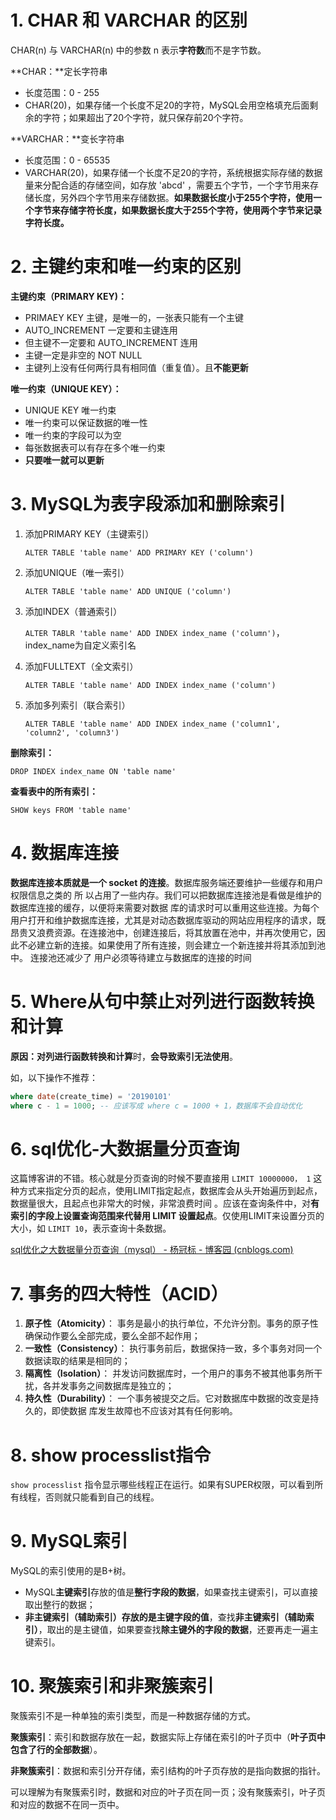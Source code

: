 # 1. CHAR 和 VARCHAR 的区别

CHAR(n) 与 VARCHAR(n) 中的参数 n 表示**字符数**而不是字节数。



**CHAR：**定长字符串

* 长度范围：0 - 255
* CHAR(20)，如果存储一个长度不足20的字符，MySQL会用空格填充后面剩余的字符；如果超出了20个字符，就只保存前20个字符。



**VARCHAR：**变长字符串

* 长度范围：0 - 65535 
* VARCHAR(20)，如果存储一个长度不足20的字符，系统根据实际存储的数据量来分配合适的存储空间，如存放 'abcd' ，需要五个字节，一个字节用来存储长度，另外四个字节用来存储数据。**如果数据长度小于255个字符，使用一个字节来存储字符长度，如果数据长度大于255个字符，使用两个字节来记录字符长度。**



# 2. 主键约束和唯一约束的区别

**主键约束（PRIMARY KEY)：**

- PRIMAEY KEY 主键，是唯一的，一张表只能有一个主键
- AUTO_INCREMENT 一定要和主键连用
- 但主键不一定要和 AUTO_INCREMENT 连用
- 主键一定是非空的 NOT NULL
- 主键列上没有任何两行具有相同值（重复值）。且**不能更新**

**唯一约束（UNIQUE KEY）：**

- UNIQUE KEY 唯一约束
- 唯一约束可以保证数据的唯一性
- 唯一约束的字段可以为空
- 每张数据表可以有存在多个唯一约束
- **只要唯一就可以更新**



# 3. MySQL为表字段添加和删除索引

1. 添加PRIMARY KEY（主键索引）

   `ALTER TABLE 'table name' ADD PRIMARY KEY ('column')`

2. 添加UNIQUE（唯一索引）

   `ALTER TABLE 'table name' ADD UNIQUE ('column')`

3. 添加INDEX（普通索引）

   `ALTER TABLR 'table name' ADD INDEX index_name ('column')`，index_name为自定义索引名

4. 添加FULLTEXT（全文索引）

   `ALTER TABLE 'table name' ADD INDEX index_name ('column')`

5. 添加多列索引（联合索引）

   `ALTER TABLE 'table name' ADD INDEX index_name ('column1', 'column2', 'column3')`



**删除索引：**

`DROP INDEX index_name ON 'table name'`



**查看表中的所有索引：**

`SHOW keys FROM 'table name'`



# 4. 数据库连接

**数据库连接本质就是⼀个 socket 的连接**。数据库服务端还要维护⼀些缓存和⽤户权限信息之类的 所 以占⽤了⼀些内存。我们可以把数据库连接池是看做是维护的数据库连接的缓存，以便将来需要对数据 库的请求时可以重⽤这些连接。为每个⽤户打开和维护数据库连接，尤其是对动态数据库驱动的⽹站应⽤程序的请求，既昂贵⼜浪费资源。在连接池中，创建连接后，将其放置在池中，并再次使⽤它，因此不必建立新的连接。如果使⽤了所有连接，则会建⽴⼀个新连接并将其添加到池中。 连接池还减少了 ⽤户必须等待建⽴与数据库的连接的时间



# 5. Where从句中禁止对列进行函数转换和计算

**原因：**对列进行**函数转换和计算**时，**会导致索引无法使用**。

如，以下操作不推荐：

```sql
where date(create_time) = '20190101'
where c - 1 = 1000; -- 应该写成 where c = 1000 + 1，数据库不会自动优化
```



# 6. sql优化-大数据量分页查询

这篇博客讲的不错。核心就是分页查询的时候不要直接用 `LIMIT 10000000， 1` 这种方式来指定分页的起点，使用LIMIT指定起点，数据库会从头开始遍历到起点，数据量很大，且起点也非常大的时候，非常浪费时间 。应该在查询条件中，对**有索引的字段上设置查询范围来代替用 LIMIT 设置起点**。仅使用LIMIT来设置分页的大小，如 `LIMIT 10`，表示查询十条数据。

[sql优化之大数据量分页查询（mysql） - 杨冠标 - 博客园 (cnblogs.com)](https://www.cnblogs.com/yanggb/p/11058707.html)



# 7. 事务的四大特性（ACID）

1. **原子性（Atomicity）**： 事务是最小的执行单位，不允许分割。事务的原子性确保动作要么全部完成，要么全部不起作用；
2. **一致性（Consistency）**： 执行事务前后，数据保持⼀致，多个事务对同⼀个数据读取的结果是相同的；
3. **隔离性（Isolation）**： 并发访问数据库时，⼀个用户的事务不被其他事务所干扰，各并发事务之间数据库是独立的；
4. **持久性（Durability）**： ⼀个事务被提交之后。它对数据库中数据的改变是持久的，即使数据 库发生故障也不应该对其有任何影响。



# 8. show processlist指令

`show processlist` 指令显示哪些线程正在运行。如果有SUPER权限，可以看到所有线程，否则就只能看到自己的线程。



# 9. MySQL索引

MySQL的索引使用的是B+树。

* MySQL**主键索引**存放的值是**整行字段的数据**，如果查找主键索引，可以直接取出整行的数据；
* **非主键索引（辅助索引）**存放的是**主键字段的值**，查找**非主键索引（辅助索引）**，取出的是主键值，如果要查找**除主键外的字段的数据**，还要再走一遍主键索引。



# 10. 聚簇索引和非聚簇索引

聚簇索引不是一种单独的索引类型，而是一种数据存储的方式。

**聚簇索引**：索引和数据存放在一起，数据实际上存储在索引的叶子页中（**叶子页中包含了行的全部数据**）。

**非聚簇索引**：数据和索引分开存储，索引结构的叶子页存放的是指向数据的指针。

可以理解为有聚簇索引时，数据和对应的叶子页在同一页；没有聚簇索引，叶子页和对应的数据不在同一页中。